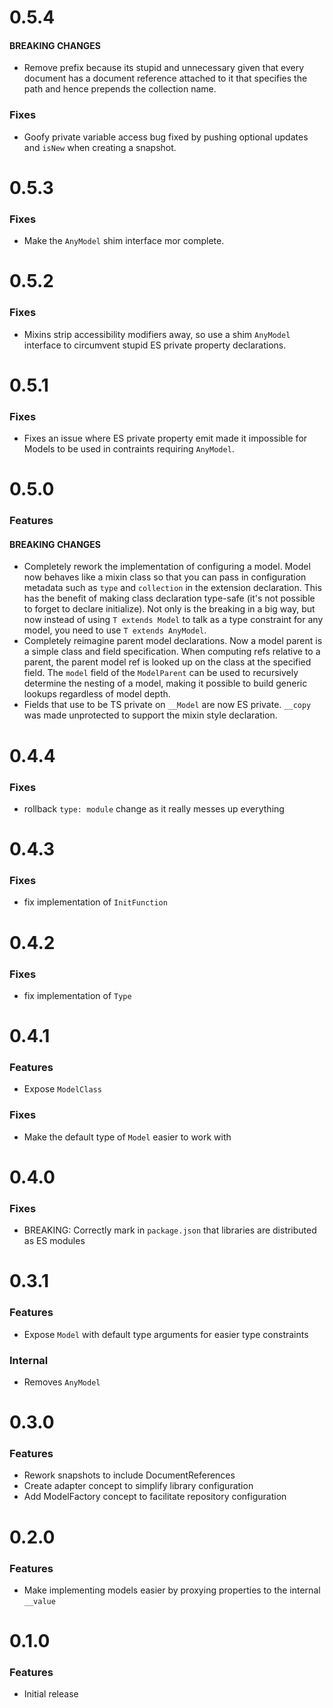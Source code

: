 # 0.5.4

#### BREAKING CHANGES

- Remove prefix because its stupid and unnecessary given that every document has a document reference attached to it that specifies the path and hence prepends the collection name.

### Fixes

- Goofy private variable access bug fixed by pushing optional updates and `isNew` when creating a snapshot.

# 0.5.3

### Fixes

- Make the `AnyModel` shim interface mor complete.

# 0.5.2

### Fixes

- Mixins strip accessibility modifiers away, so use a shim `AnyModel` interface to circumvent stupid ES private property declarations.

# 0.5.1

### Fixes

- Fixes an issue where ES private property emit made it impossible for Models to be used in contraints requiring `AnyModel`.

# 0.5.0

### Features

#### BREAKING CHANGES

- Completely rework the implementation of configuring a model. Model now behaves like a mixin class so that you can pass in configuration metadata such as `type` and `collection` in the extension declaration. This has the benefit of making class declaration type-safe (it's not possible to forget to declare initialize). Not only is the breaking in a big way, but now instead of using `T extends Model` to talk as a type constraint for any model, you need to use `T extends AnyModel`.
- Completely reimagine parent model declarations. Now a model parent is a simple class and field specification. When computing refs relative to a parent, the parent model ref is looked up on the class at the specified field. The `model` field of the `ModelParent` can be used to recursively determine the nesting of a model, making it possible to build generic lookups regardless of model depth.
- Fields that use to be TS private on `__Model` are now ES private. `__copy` was made unprotected to support the mixin style declaration.

# 0.4.4

### Fixes

- rollback `type: module` change as it really messes up everything

# 0.4.3

### Fixes

- fix implementation of `InitFunction`

# 0.4.2

### Fixes

- fix implementation of `Type`

# 0.4.1

### Features

- Expose `ModelClass`

### Fixes

- Make the default type of `Model` easier to work with

# 0.4.0

### Fixes

- BREAKING: Correctly mark in `package.json` that libraries are distributed as ES modules

# 0.3.1

### Features

- Expose `Model` with default type arguments for easier type constraints

### Internal

- Removes `AnyModel`

# 0.3.0

### Features

- Rework snapshots to include DocumentReferences
- Create adapter concept to simplify library configuration
- Add ModelFactory concept to facilitate repository configuration

# 0.2.0

### Features

- Make implementing models easier by proxying properties to the internal `__value`

# 0.1.0

### Features

- Initial release

